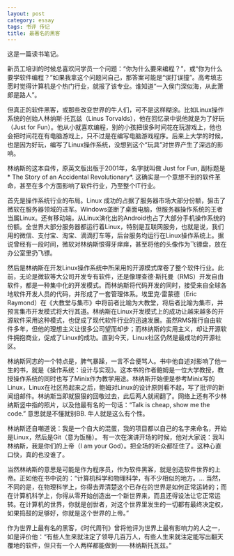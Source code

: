 ```yaml
---
layout: post
category: essay
tags: 书评 传记
title: 最著名的黑客
---
```


这是一篇读书笔记。

新员工培训的时候总喜欢问学员一个问题：“你为什么要来编程？”，或“你为什么要学软件编程？”如果我拿这个问题问自己，那答案可能是“误打误撞”。高考填志愿时觉得计算机是个热门行业，就报了该专业。谁知道“一入侯门深似海，从此萧郎是路人”。

但真正的软件黑客，或那些改变世界的牛人们，可不是这样糊涂。比如Linux操作系统的创始人林纳斯·托瓦兹（Linus Torvalds），他在回忆录中说他就是为了好玩（Just for Fun）。他从小就喜欢编程，别的小孩把很多时间花在玩游戏上，他也会把时间花在有电脑游戏上，只不过是在编写电脑游戏程序。后来上大学的时候，也是因为好玩，编写了Linux操作系统，没想到这个“玩具”对世界产生了深远的影响。

林纳斯的这本自传，原英文版出版于2001年，名字就叫做 Just for Fun, 副标题是* The Story of an Accidental Revolutionary*.  这确实是一个意想不到的软件革命，甚至在多个方面影响了软件行业，乃至整个IT行业。

首先是操作系统行业的布局。Linux 成功的占据了服务器市场大部分份额，狙击了微软在服务器领域的进军。Windows垄断了桌面电脑，但服务器操作系统的王者当属Linux。还有移动端，从Linux演化出的Android也占了大部分手机操作系统的份额。全世界大部分服务器都运行着Linux，特别是互联网服务，也就是说，我们用的微信、支付宝、淘宝、滴滴打车等，后台服务均运行在Linux操作系统上。据说曾经有一段时间，微软对林纳斯恨得牙痒痒，甚至将他的头像作为飞镖盘，放在办公室里扔飞镖。

然后是林纳斯在开发Linux操作系统中所采用的开源模式席卷了整个软件行业。此前，无论是微软等大公司开发专有软件，还是像理查德·斯托曼（RMS）开发自由软件，都是一种集中化的开发模式。而林纳斯将代码开发的同时，接受来自全球各地软件开发人员的代码，并形成了一套管理体系。埃里克·雷蒙德（Eric Raymond）在《大教堂与集市》中将前者比喻为大教堂，将后者比喻为集市，并预言集市开发模式将大行其道。林纳斯在Linux开发模式上的成功让越来越多的开源软件采用这种模式，也促成了现代软件行业的迅速发展。虽然RMS推行自由软件多年，但他的理想主义让很多公司望而却步；而林纳斯的实用主义，却让开源软件拥抱商业，促成了Linux的成功。直到今天，Linux社区仍然是最成功的开源社区。

林纳斯同志的一个特点是，脾气暴躁，一言不合便骂人。书中他自述对影响了他一生的书，就是《操作系统：设计与实现》。这本书的作者鲍姆是一位大学教授，教授操作系统的同时也写了Minix作为教学用途。林纳斯开始便是参考Minix写的Linux，Linux在社区热起来之后，鲍姆对Linux的设计原则看不起，写了批评的新闻组邮件。林纳斯当即就狠狠的回敬过去，此后两人就闹翻了。网络上还有不少林纳斯竖中指的照片，以及他最有名的一句话：“Talk is cheap, show me the code.” 意思就是不懂就别BB. 牛人就是这么有个性。

林纳斯还自嘲道说：我是一个自大的混蛋，我的项目都以自己的名字来命名，开始是Linux，然后是Git（意为饭桶）。 有一次在演讲开场的时候，他对大家说：我叫林纳斯，我是你们的上帝（I am your God）。把全场的听众都怔住了。这种心直口快，真的也没谁了。

当然林纳斯的意思是可能是作为程序员，作为软件黑客，就是创造软件世界的上帝。正如他在书中说的：“计算机科学和物理科学，有不少相似的地方。... 当然，不同的是，在物理科学上，你得去弄清楚这个已存在的世界是如何正常运转的；而在计算机科学上，你得从零开始创造出一个新世界来，而且还得设法让它正常运转。在计算机的世界，你就是创世者，对这个世界里发生的一切都有最终决定权，如果捣鼓的足够好，你就是这个世界的上帝。”

作为世界上最有名的黑客，《时代周刊》曾将他评为世界上最有影响力的人之一，如是评价他：“有些人生来就注定了领导几百万人，有些人生来就注定能写出翻天覆地的软件，但只有一个人两样都能做到——林纳斯托瓦兹。”
